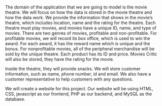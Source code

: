 The domain of the application that we are going to model is the movie theatre. We will focus on how the data is stored in the movie theatre and how the data work. We provide the information that shows in the movie’s theatre, which includes location, name and the rating for the theatre. Each theatre must play movies, and movies have a unique ID, name, and type of movies. There are two genres of movies, profitable and non-profitable. For profitable movies, we will record its box office, which is used to win the award. For each award, it has the reward name which is unique and the bonus. For nonprofitable movies, all of the peripheral merchandise will be sold by the unique theatre. Each product has its ID and price. Movies Critic will also be stored, they have the rating for the movie.

Inside the theatre, they will provide snacks. We will store customer information, such as name, phone number, id and email. We also have a customer representative to help customers with any questions.

We will create a website for this project. Our website will be using HTML, CSS, javascript as our frontend, PHP as our backend, and MySQL as the database.
